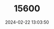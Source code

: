---
title: "15600"
category: "Nephelomys keaysi"
draft: false
date: 2024-02-22 13:03:50
languages:
  English: ["Keays's Rice Rat"]
---